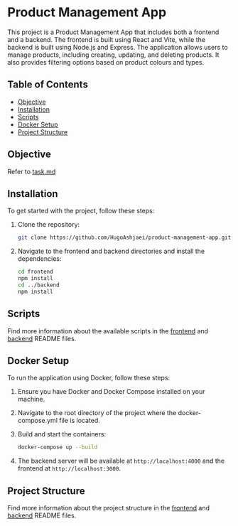 # Product Management App

This project is a Product Management App that includes both a frontend and a backend. The frontend is built using React and Vite, while the backend is built using Node.js and Express. The application allows users to manage products, including creating, updating, and deleting products. It also provides filtering options based on product colours and types.

## Table of Contents

- [Objective](#objective)
- [Installation](#installation)
- [Scripts](#scripts)
- [Docker Setup](#docker-setup)
- [Project Structure](#project-structure)

## Objective

Refer to [task.md](task.md)

## Installation

To get started with the project, follow these steps:

1. Clone the repository:

   ```sh
   git clone https://github.com/HugoAshjaei/product-management-app.git
   ```

2. Navigate to the frontend and backend directories and install the dependencies:

   ```sh
   cd frontend
   npm install
   cd ../backend
   npm install
   ```

## Scripts

Find more information about the available scripts in the [frontend](frontend/README.md#scripts) and [backend](backend/README.md#scripts) README files.

## Docker Setup

To run the application using Docker, follow these steps:

1. Ensure you have Docker and Docker Compose installed on your machine.

2. Navigate to the root directory of the project where the docker-compose.yml file is located.

3. Build and start the containers:

   ```sh
   docker-compose up --build
   ```

4. The backend server will be available at `http://localhost:4000` and the frontend at `http://localhost:3000`.

## Project Structure

Find more information about the project structure in the [frontend](frontend/README.md#project-structure) and [backend](backend/README.md#project-structure) README files.
